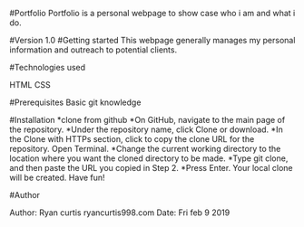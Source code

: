 #Portfolio
Portfolio is a personal webpage to show case who i am and what i do.

#Version 1.0
#Getting started
This webpage generally manages my personal information and outreach to potential clients.

#Technologies used

HTML CSS

#Prerequisites
Basic git knowledge

#Installation
*clone from github
*On GitHub, navigate to the main page of the repository.
*Under the repository name, click Clone or download.
*In the Clone with HTTPs section, click to copy the clone URL for the repository.
Open Terminal.
*Change the current working directory to the location where you want the cloned directory to be made.
*Type git clone, and then paste the URL you copied in Step 2.
*Press Enter. Your local clone will be created.
Have fun!


#Author

Author: Ryan curtis ryancurtis998.com
Date: Fri feb 9 2019
